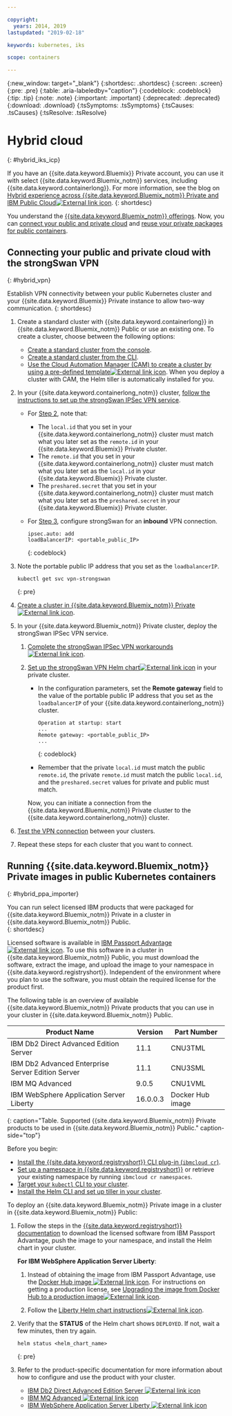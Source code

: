 ```yaml
---

copyright:
  years: 2014, 2019
lastupdated: "2019-02-18"

keywords: kubernetes, iks 

scope: containers

---
```


{:new_window: target="_blank"}
{:shortdesc: .shortdesc}
{:screen: .screen}
{:pre: .pre}
{:table: .aria-labeledby="caption"}
{:codeblock: .codeblock}
{:tip: .tip}
{:note: .note}
{:important: .important}
{:deprecated: .deprecated}
{:download: .download}
{:tsSymptoms: .tsSymptoms}
{:tsCauses: .tsCauses}
{:tsResolve: .tsResolve}


# Hybrid cloud
{: #hybrid_iks_icp}

If you have an {{site.data.keyword.Bluemix}} Private account, you can use it with select {{site.data.keyword.Bluemix_notm}} services, including {{site.data.keyword.containerlong}}. For more information, see the blog on [Hybrid experience across {{site.data.keyword.Bluemix_notm}} Private and IBM Public Cloud![External link icon](../icons/launch-glyph.svg "External link icon")](http://ibm.biz/hybridJune2018).
{: shortdesc}

You understand the [{{site.data.keyword.Bluemix_notm}} offerings](/docs/containers/cs_why.html#differentiation). Now, you can [connect your public and private cloud](#hybrid_vpn) and [reuse your private packages for public containers](#hybrid_ppa_importer).

## Connecting your public and private cloud with the strongSwan VPN
{: #hybrid_vpn}

Establish VPN connectivity between your public Kubernetes cluster and your {{site.data.keyword.Bluemix}} Private instance to allow two-way communication.
{: shortdesc}

1.  Create a standard cluster with {{site.data.keyword.containerlong}} in {{site.data.keyword.Bluemix_notm}} Public or use an existing one. To create a cluster, choose between the following options:
    - [Create a standard cluster from the console](/docs/containers/cs_clusters.html#clusters_ui).
    - [Create a standard cluster from the CLI](/docs/containers/cs_clusters.html#clusters_cli).
    - [Use the Cloud Automation Manager (CAM) to create a cluster by using a pre-defined template![External link icon](../icons/launch-glyph.svg "External link icon")](https://www.ibm.com/support/knowledgecenter/SS2L37_2.1.0.3/cam_deploy_IKS.html). When you deploy a cluster with CAM, the Helm tiller is automatically installed for you.

2.  In your {{site.data.keyword.containerlong_notm}} cluster, [follow the instructions to set up the strongSwan IPSec VPN service](/docs/containers/cs_vpn.html#vpn_configure).

    *  For [Step 2](/docs/containers/cs_vpn.html#strongswan_2), note that:

       * The `local.id` that you set in your {{site.data.keyword.containerlong_notm}} cluster must match what you later set as the `remote.id` in your {{site.data.keyword.Bluemix}} Private cluster.
       * The `remote.id` that you set in your {{site.data.keyword.containerlong_notm}} cluster must match what you later set as the `local.id` in your {{site.data.keyword.Bluemix}} Private cluster.
       * The `preshared.secret` that you set in your {{site.data.keyword.containerlong_notm}} cluster must match what you later set as the `preshared.secret` in your {{site.data.keyword.Bluemix}} Private cluster.

    *  For [Step 3](/docs/containers/cs_vpn.html#strongswan_3), configure strongSwan for an **inbound** VPN connection.

       ```
       ipsec.auto: add
       loadBalancerIP: <portable_public_IP>
       ```
       {: codeblock}

3.  Note the portable public IP address that you set as the `loadbalancerIP`.

    ```
    kubectl get svc vpn-strongswan
    ```
    {: pre}

4.  [Create a cluster in {{site.data.keyword.Bluemix_notm}} Private![External link icon](../icons/launch-glyph.svg "External link icon")](https://www.ibm.com/support/knowledgecenter/SSBS6K_2.1.0.3/installing/installing.html).

5.  In your {{site.data.keyword.Bluemix_notm}} Private cluster, deploy the strongSwan IPSec VPN service.

    1.  [Complete the strongSwan IPSec VPN workarounds ![External link icon](../icons/launch-glyph.svg "External link icon")](https://www.ibm.com/support/knowledgecenter/SS2L37_2.1.0.3/cam_strongswan.html).

    2.  [Set up the strongSwan VPN Helm chart![External link icon](../icons/launch-glyph.svg "External link icon")](https://www.ibm.com/support/knowledgecenter/SSBS6K_2.1.0.3/app_center/create_release.html) in your private cluster.

        *  In the configuration parameters, set the **Remote gateway** field to the value of the portable public IP address that you set as the `loadbalancerIP` of your {{site.data.keyword.containerlong_notm}} cluster.

           ```
           Operation at startup: start
           ...
           Remote gateway: <portable_public_IP>
           ...
           ```
           {: codeblock}

        *  Remember that the private `local.id` must match the public `remote.id`, the private `remote.id` must match the public `local.id`, and the `preshared.secret` values for private and public must match.

        Now, you can initiate a connection from the {{site.data.keyword.Bluemix_notm}} Private cluster to the {{site.data.keyword.containerlong_notm}} cluster.

7.  [Test the VPN connection](/docs/containers/cs_vpn.html#vpn_test) between your clusters.

8.  Repeat these steps for each cluster that you want to connect.


## Running {{site.data.keyword.Bluemix_notm}} Private images in public Kubernetes containers
{: #hybrid_ppa_importer}

You can run select licensed IBM products that were packaged for {{site.data.keyword.Bluemix_notm}} Private in a cluster in {{site.data.keyword.Bluemix_notm}} Public.  
{: shortdesc}

Licensed software is available in [IBM Passport Advantage ![External link icon](../icons/launch-glyph.svg "External link icon")](https://www-01.ibm.com/software/passportadvantage/index.html). To use this software in a cluster in {{site.data.keyword.Bluemix_notm}} Public, you must download the software, extract the image, and upload the image to your namespace in {{site.data.keyword.registryshort}}. Independent of the environment where you plan to use the software, you must obtain the required license for the product first.

The following table is an overview of available {{site.data.keyword.Bluemix_notm}} Private products that you can use in your cluster in {{site.data.keyword.Bluemix_notm}} Public.

| Product Name | Version | Part Number |
| --- | --- | --- |
| IBM Db2 Direct Advanced Edition Server | 11.1 | CNU3TML |
| IBM Db2 Advanced Enterprise Server Edition Server | 11.1 | CNU3SML |
| IBM MQ Advanced | 9.0.5 | CNU1VML |
| IBM WebSphere Application Server Liberty | 16.0.0.3 | Docker Hub image |
{: caption="Table. Supported {{site.data.keyword.Bluemix_notm}} Private products to be used in {{site.data.keyword.Bluemix_notm}} Public." caption-side="top"}

Before you begin:
- [Install the {{site.data.keyword.registryshort}} CLI plug-in (`ibmcloud cr`)](/docs/services/Registry/registry_setup_cli_namespace.html#cli_namespace_registry_cli_install).
- [Set up a namespace in {{site.data.keyword.registryshort}}](/docs/services/Registry/registry_setup_cli_namespace.html#registry_namespace_setup) or retrieve your existing namespace by running `ibmcloud cr namespaces`.
- [Target your `kubectl` CLI to your cluster](/docs/containers/cs_cli_install.html#cs_cli_configure).
- [Install the Helm CLI and set up tiller in your cluster](/docs/containers/cs_integrations.html#helm).

To deploy an {{site.data.keyword.Bluemix_notm}} Private image in a cluster in {{site.data.keyword.Bluemix_notm}} Public:

1.  Follow the steps in the [{{site.data.keyword.registryshort}} documentation](/docs/services/Registry/ts_index.html#ts_ppa) to download the licensed software from IBM Passport Advantage, push the image to your namespace, and install the Helm chart in your cluster.

    **For IBM WebSphere Application Server Liberty**:

    1.  Instead of obtaining the image from IBM Passport Advantage, use the [Docker Hub image ![External link icon](../icons/launch-glyph.svg "External link icon")](https://hub.docker.com/_/websphere-liberty/). For instructions on getting a production license, see [Upgrading the image from Docker Hub to a production image![External link icon](../icons/launch-glyph.svg "External link icon")](https://github.com/WASdev/ci.docker/tree/master/ga/production-upgrade).

    2.  Follow the [Liberty Helm chart instructions![External link icon](../icons/launch-glyph.svg "External link icon")](https://www.ibm.com/support/knowledgecenter/en/SSEQTP_liberty/com.ibm.websphere.wlp.doc/ae/rwlp_icp_helm.html).

2.  Verify that the **STATUS** of the Helm chart shows `DEPLOYED`. If not, wait a few minutes, then try again.
    ```
    helm status <helm_chart_name>
    ```
    {: pre}

3.  Refer to the product-specific documentation for more information about how to configure and use the product with your cluster.

    - [IBM Db2 Direct Advanced Edition Server ![External link icon](../icons/launch-glyph.svg "External link icon")](https://www.ibm.com/support/knowledgecenter/en/SSEPGG_11.1.0/com.ibm.db2.luw.licensing.doc/doc/c0070181.html)
    - [IBM MQ Advanced ![External link icon](../icons/launch-glyph.svg "External link icon")](https://www.ibm.com/support/knowledgecenter/en/SSFKSJ_9.0.0/com.ibm.mq.helphome.v90.doc/WelcomePagev9r0.html)
    - [IBM WebSphere Application Server Liberty ![External link icon](../icons/launch-glyph.svg "External link icon")](https://www.ibm.com/support/knowledgecenter/en/SSEQTP_liberty/as_ditamaps/was900_welcome_liberty.html)
